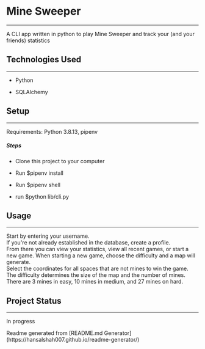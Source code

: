 <h1>Mine Sweeper</h1>
<hr><p>A CLI app written in python to play Mine Sweeper and track your (and your friends) statistics</p><h2>Technologies Used</h2>
<hr><ul>
<li>Python</li>
</ul><ul>
<li>SQLAlchemy</li>
</ul><h2>Setup</h2>
<hr><p>Requirements: Python 3.8.13, pipenv</p><h5>Steps</h5><ul>
<li>Clone this project to your computer</li>
</ul><ul>
<li>Run $pipenv install</li>
</ul><ul>
<li>Run $pipenv shell</li>
</ul><ul>
<li>run $python lib/cli.py</li>
</ul><h2>Usage</h2>
<hr><p>Start by entering your username. <br>If you're not already established in the database, create a profile. <br>From there you can view your statistics, view all recent games, or start a new game. When starting a new game, choose the difficulty and a map will generate. <br>Select the coordinates for all spaces that are not mines to win the game.<br>The difficulty determines the size of the map and the number of mines. There are 3 mines in easy, 10 mines in medium, and 27 mines on hard.</p><h2>Project Status</h2>
<hr><p>In progress</p>
<p>Readme generated from [README.md Generator](https://hansalshah007.github.io/readme-generator/)</p>
